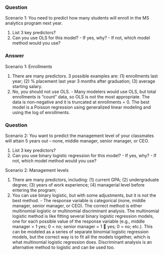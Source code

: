 ### Question
Scenario 1: You need to predict how many students will enroll in the MS analytics program next year.
  1. List 3 key predictors?
  2. Can you use OLS for this model?
    - If yes, why?
    - If not, which model method would you use?

### Answer
Scenario 1: Enrollments
  1. There are many predictors. 3 possible examples are: (1) enrollments last year; (2) % placement last year 3 months after graduation; (3) average starting salary.
  2. No, you should not use OLS.
    - Many modelers would use OLS, but total enrollments is “count” data, so OLS is not the most appropriate. The data is non-negative and it is truncated at enrollments = 0. The best model is a Poisson regression using generalized linear modeling and using the log of enrollments.

### Question
Scenario 2: You want to predict the management level of your classmates will attain 5 years out – none, middle manager, senior manager, or CEO.
  1. List 3 key predictors?
  2. Can you use binary logistic regression for this model?
    - If yes, why?
    - If not, which model method would you use?

Scenario 2: Management levels
  1. There are many predictors, including: (1) current GPA; (2) undergraduate degree; (3) years of work experience; (4) managerial level before entering the program;
  2. You can use binary logistic, but with some adjustments, but it is not the best method.
    - The response variable is categorical (none, middle manager, senior manager, or CEO). The correct method is either multinomial logistic or multinomial discriminant analysis. The multinomial logistic method is like fitting several binary logistic regression models, one for each possible value of the response variable (e.g., middle manager = 1 yes; 0 = no; senior manager = 1  yes; 0 = no; etc.). This can be modeled as a series of separate binomial logistic regression models, but the correct way is to fit all the models together, which is what multinomial logistic regression does. Discriminant analysis is an alternative method to logistic and can be used too.
